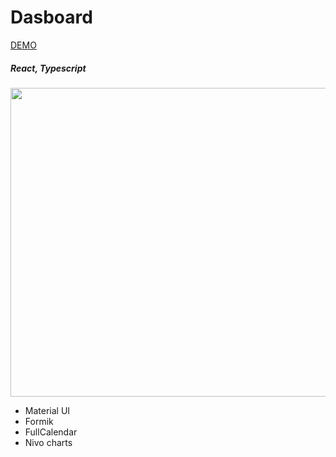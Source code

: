 # Dasboard

[DEMO](https://preska-mui-dashboard.netlify.app/calendar)

##### React, Typescript

<p align="center">
  <img width="840" height="494" src="https://i.imgur.com/473BwQd.png">
</p>

- Material UI
- Formik
- FullCalendar
- Nivo charts

